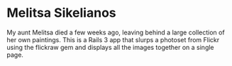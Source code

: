 Melitsa Sikelianos
==================

My aunt Melitsa died a few weeks ago, leaving behind a large collection of her 
own paintings. This is a Rails 3 app that slurps a photoset from Flickr using 
the flickraw gem and displays all the images together on a single page.